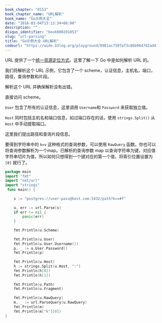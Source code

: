 ```yaml
---
book_chapter: "0153"
book_chapter_name: "URL解析"
book_name: "Go示例大全"
date: "2016-03-04T13:13:34+08:00"
description: ""
disqus_identifier: "book000201053"
slug: "url-parsing"
title: "Go示例大全-URL解析"
codeurl: "https://wide.b3log.org/playground/8981ac7597af3c86b9647d2ad41ecdc3.go"
---
```

 
URL 提供了一个[统一资源定位方式](http://adam.heroku.com/past/2010/3/30/urls_are_the_uniform_way_to_locate_resources/)。这里了解一下 Go 中是如何解析 URL 的。







我们将解析这个 URL 示例，它包含了一个 scheme，认证信息，主机名，端口，路径，查询参数和片段。

解析这个 URL 并确保解析没有出错。

直接访问 scheme。

`User` 包含了所有的认证信息，这里调用 `Username`和 `Password` 来获取独立值。

`Host` 同时包括主机名和端口信息，如过端口存在的话，使用 `strings.Split()` 从 `Host` 中手动提取端口。

这里我们提出路径和查询片段信息。

要得到字符串中的 `k=v` 这种格式的查询参数，可以使用 `RawQuery` 函数。你也可以将查询参数解析为一个map。已解析的查询参数 map 以查询字符串为键，对应值字符串切片为值，所以如何只想得到一个键对应的第一个值，将索引位置设置为 `[0]` 就行了。
 

```Go
package main  
import "fmt"
import "net/url"
import "strings"  
 func main() {  
 
    s := "postgres://user:pass@host.com:5432/path?k=v#f"  
 
    u, err := url.Parse(s)
    if err != nil {
        panic(err)
    }  
 
    fmt.Println(u.Scheme)  
 
    fmt.Println(u.User)
    fmt.Println(u.User.Username())
    p, _ := u.User.Password()
    fmt.Println(p)  
 
    fmt.Println(u.Host)
    h := strings.Split(u.Host, ":")
    fmt.Println(h[0])
    fmt.Println(h[1])  
 
    fmt.Println(u.Path)
    fmt.Println(u.Fragment)  
 
    fmt.Println(u.RawQuery)
    m, _ := url.ParseQuery(u.RawQuery)
    fmt.Println(m)
    fmt.Println(m["k"][0])
}  
```
